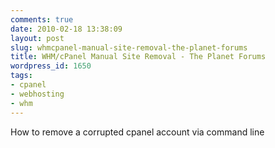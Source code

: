 ```yaml
---
comments: true
date: 2010-02-18 13:38:09
layout: post
slug: whmcpanel-manual-site-removal-the-planet-forums
title: WHM/cPanel Manual Site Removal - The Planet Forums
wordpress_id: 1650
tags:
- cpanel
- webhosting
- whm
---
```


How to remove a corrupted cpanel account via command line
